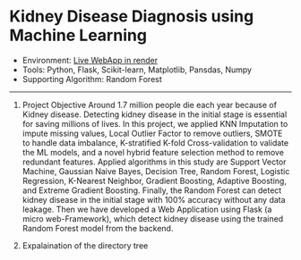 # Kidney Disease Diagnosis using Machine Learning

- Environment: <a href='https://kidney-disease-diagnosis.onrender.com'> Live WebApp in render<a> </li>
- Tools: Python, Flask, Scikit-learn, Matplotlib, Pansdas, Numpy </li>
- Supporting Algorithm: Random Forest</li>
---
 
 1. Project Objective 
Around 1.7 million people die each year because of Kidney disease. Detecting kidney disease in the initial stage is essential for saving millions of lives. In this project, we applied KNN Imputation to impute missing values, Local Outlier Factor to remove outliers, SMOTE to handle data imbalance, K-stratified K-fold Cross-validation to validate the ML models, and a novel hybrid feature selection method to remove redundant features. Applied algorithms in this study are Support Vector Machine, Gaussian Naive Bayes, Decision Tree, Random Forest, Logistic Regression, K-Nearest Neighbor, Gradient Boosting, Adaptive Boosting, and Extreme Gradient Boosting. Finally, the Random Forest can detect kidney disease in the initial stage with 100% accuracy without any data leakage. Then we have developed a Web Application using Flask (a micro web-Framework), which detect kidney disease using the trained Random Forest model from the backend.
  
2. Expalaination of the directory tree

